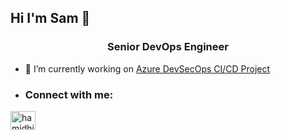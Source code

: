 ## Hi I'm Sam 👋
<h3 align="center"> Senior DevOps Engineer</h3>

- 🔭 I’m currently working on [Azure DevSecOps CI/CD Project](https://github.com/SamNwangwu/Azure-DevSecOps-Project)

- <h3 align="left">Connect with me:</h3>
<p align="left">
<a href="[https://linkedin.com/in/hamidhirsi](https://www.linkedin.com/in/samuel-nwangwu/)" target="blank"><img align="center" src="https://raw.githubusercontent.com/rahuldkjain/github-profile-readme-generator/master/src/images/icons/Social/linked-in-alt.svg" alt="hamidhirsi" height="30" width="40" /></a>
</p>


<!--
**SamNwangwu/samnwangwu** is a ✨ _special_ ✨ repository because its `README.md` (this file) appears on your GitHub profile.

Here are some ideas to get you started:


- 🌱 I’m currently learning ...
- 👯 I’m looking to collaborate on ...
- 🤔 I’m looking for help with ...
- 💬 Ask me about ...
- 📫 How to reach me: ...
- 😄 Pronouns: ...
- ⚡ Fun fact: ...
-->
